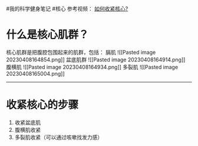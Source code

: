 #我的科学健身笔记 #核心
参考视频：
[如何收紧核心?](https://www.bilibili.com/video/BV1244y1e7uN/?spm_id_from=333.999.0.0&vd_source=53ab730a6a68286ff34f37d2219cc5d8)
# 什么是核心肌群？
核心肌群是把腹腔包围起来的肌群，包括：
膈肌
![[Pasted image 20230408164854.png]]
盆底肌群
![[Pasted image 20230408164914.png]]
腹横肌
![[Pasted image 20230408164934.png]]
多裂肌
![[Pasted image 20230408165004.png]]

---
# 收紧核心的步骤
1. 收紧盆底肌
2. 腹横肌收紧
3. 多裂肌收紧（可以通过咳嗽找发力感）